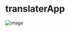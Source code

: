 # translaterApp
![image](https://user-images.githubusercontent.com/104251360/213167889-afa9c85a-7a3f-49a4-976b-2fe07f9cb8fe.png)
